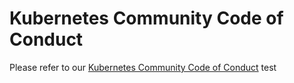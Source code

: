 # Kubernetes Community Code of Conduct

Please refer to our [Kubernetes Community Code of Conduct](https://git.k8s.io/community/code-of-conduct.md)
test